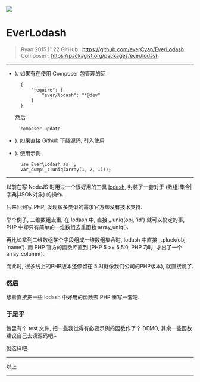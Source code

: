 [<img src="https://travis-ci.org/alairock/lodash-php.svg">](https://travis-ci.org/alairock/lodash-php)
# EverLodash

> Ryan 2015.11.22
> GitHub : https://github.com/everCyan/EverLodash
> Composer : https://packagist.org/packages/ever/lodash

---

- ). 如果有在使用 Composer 包管理的话


		{
			"require": {
				"ever/lodash": "*@dev"
		    }
		}


	然后 

		composer update

- ). 如果直接 Github 下载源码, 引入使用


- ). 使用示例


		use Ever\Lodash as _;
		var_dump(_::uniq(array(1, 2, 1)));

---

以前在写 NodeJS 时用过一个很好用的工具 [lodash](https://lodash.com), 封装了一套对于 (数组|集合|字典|JSON对象) 的操作.

后来回到写 PHP, 发现蛮多类似的需求官方却没有技术支持.

举个例子, 二维数组去重, 在 lodash 中, 直接 _.uniq(obj, 'id') 就可以搞定的事, PHP 中却只有简单的一维数组去重函数 array_uniq().

再比如拿到二维数组某个字段组成一维数组集合时, lodash 中直接 _.pluck(obj, 'name'). 而 PHP 官方的函数库直到 (PHP 5 >= 5.5.0, PHP 7)时, 才出了一个 array_column().

而此时, 很多线上的PHP版本还停留在 5.3(就像我们公司的PHP版本), 就直接跪了.

### 然后

想着直接把一些 lodash 中好用的函数去 PHP 重写一套吧.

### 于是乎

包里有个 test 文件, 把一些我觉得有必要示例的函数作了个 DEMO, 其余一些函数建议自己去读源码吧~

就这样吧.

---

以上

---
